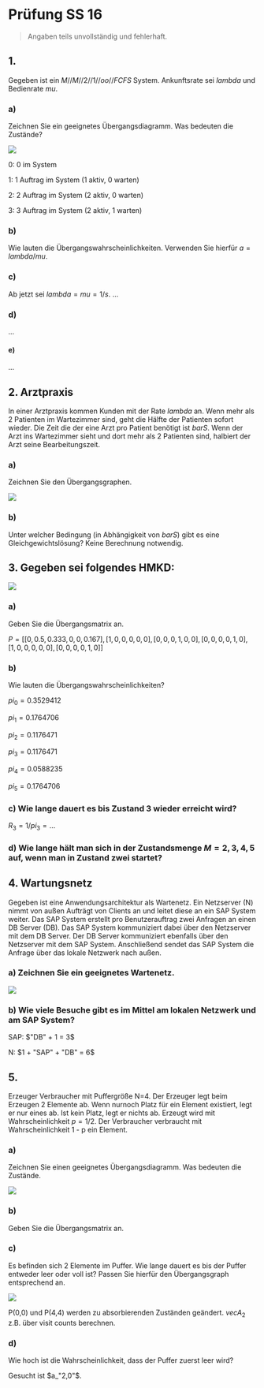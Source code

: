 # Prüfung SS 16

> Angaben teils unvollständig und fehlerhaft.

## 1.

Gegeben ist ein $M//M//2//1//oo//FCFS$ System. Ankunftsrate sei $lambda$ und Bedienrate $mu$.

### a)

Zeichnen Sie ein geeignetes Übergangsdiagramm. Was bedeuten die Zustände?

![](pruefung-ss-16-1.png)

0: 0 im System

1: 1 Auftrag im System (1 aktiv, 0 warten)

2: 2 Auftrag im System (2 aktiv, 0 warten)

3: 3 Auftrag im System (2 aktiv, 1 warten)

### b)

Wie lauten die Übergangswahrscheinlichkeiten. Verwenden Sie hierfür $a = lambda/mu$.

### c)

Ab jetzt sei $lambda = mu = 1/s$. ...

### d)

...

#### e)

...

## 2. Arztpraxis

In einer Arztpraxis kommen Kunden mit der Rate $lambda$ an. Wenn mehr als 2 Patienten im Wartezimmer sind, geht die Hälfte der Patienten sofort wieder. Die Zeit die der eine Arzt pro Patient benötigt ist $bar S$. Wenn der Arzt ins Wartezimmer sieht und dort mehr als 2 Patienten sind, halbiert der Arzt seine Bearbeitungszeit.

### a)

Zeichnen Sie den Übergangsgraphen.

![](pruefung-ss-16-2.png)

### b)

Unter welcher Bedingung (in Abhängigkeit von $bar S$) gibt es eine Gleichgewichtslösung? Keine Berechnung notwendig.

## 3. Gegeben sei folgendes HMKD:

![](pruefung-ss-16-3.png)

### a) 

Geben Sie die Übergangsmatrix an.

$P=[[0,0.5,0.333,0,0,0.167],[1,0,0,0,0,0],[0,0,0,1,0,0],[0,0,0,0,1,0],[1,0,0,0,0,0],[0,0,0,0,1,0]]$

### b)

Wie lauten die Übergangswahrscheinlichkeiten?

$pi_0=0.3529412$

$pi_1=0.1764706$

$pi_2=0.1176471$

$pi_3=0.1176471$

$pi_4=0.0588235$

$pi_5=0.1764706$

### c) Wie lange dauert es bis Zustand 3 wieder erreicht wird?

$R_3=1/pi_3=...$

### d) Wie lange hält man sich in der Zustandsmenge $M={2, 3, 4, 5}$ auf, wenn man in Zustand zwei startet?

## 4. Wartungsnetz

Gegeben ist eine Anwendungsarchitektur als Wartenetz. Ein Netzserver (N) nimmt von außen Aufträgt von Clients an und leitet diese an ein SAP System weiter. Das SAP System erstellt pro Benutzerauftrag zwei Anfragen an einen DB Server (DB). Das SAP System kommuniziert dabei über den Netzserver mit dem DB Server. Der DB Server kommuniziert ebenfalls über den Netzserver mit dem SAP System. Anschließend sendet das SAP System die Anfrage über das lokale Netzwerk nach außen.

### a) Zeichnen Sie ein geeignetes Wartenetz.

![](pruefung-ss-16-4.png)

### b) Wie viele Besuche gibt es im Mittel am lokalen Netzwerk und am SAP System?

SAP: $"DB" + 1 = 3$

N: $1 + "SAP" + "DB" = 6$

## 5. 

Erzeuger Verbraucher mit Puffergröße N=4. Der Erzeuger legt beim Erzeugen 2 Elemente ab. Wenn nurnoch Platz für ein Element existiert, legt er nur eines ab. Ist kein Platz, legt er nichts ab. Erzeugt wird mit Wahrscheinlichkeit $p=1/2$. Der Verbraucher verbraucht mit Wahrscheinlichkeit 1 - p ein Element.

### a)

Zeichnen Sie einen geeignetes Übergangsdiagramm. Was bedeuten die Zustände.

![](pruefung-ss-16-5.png)

### b)

Geben Sie die Übergangsmatrix an.

### c)

Es befinden sich 2 Elemente im Puffer. Wie lange dauert es bis der Puffer entweder leer oder voll ist? Passen Sie hierfür den Übergangsgraph entsprechend an.

![](pruefung-ss-16-5_2.png)

P(0,0) und P(4,4) werden zu absorbierenden Zuständen geändert. $vec A_2$ z.B. über visit counts berechnen.

### d)

Wie hoch ist die Wahrscheinlichkeit, dass der Puffer zuerst leer wird?

Gesucht ist $a_"2,0"$.